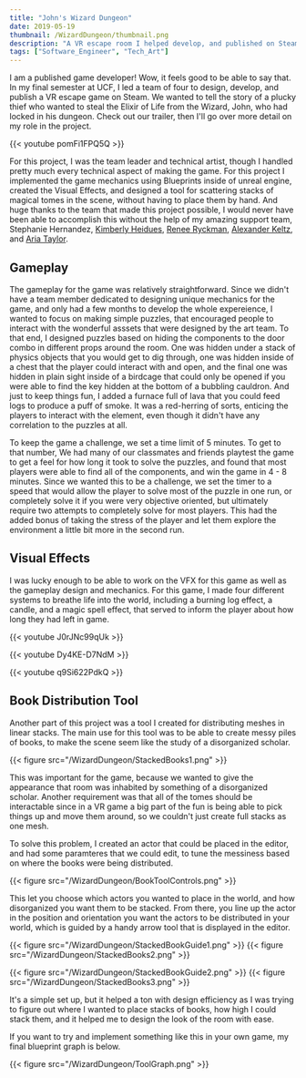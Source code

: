 ```yaml
---
title: "John's Wizard Dungeon"
date: 2019-05-19
thumbnail: /WizardDungeon/thumbnail.png
description: "A VR escape room I helped develop, and published on Steam"
tags: ["Software_Engineer", "Tech_Art"]
---
```


I am a published game developer! Wow, it feels good to be able to say that. In my final 
semester at UCF, I led a team of four to design, develop, and publish a VR escape game 
on Steam. We wanted to tell the story of a plucky thief who wanted to steal the Elixir 
of Life from the Wizard, John, who had locked in his dungeon. Check out our trailer, 
then I'll go over more detail on my role in the project.

{{< youtube pomFi1FPQ5Q >}}

For this project, I was the team leader and technical artist, though I handled pretty 
much every technical aspect of making the game. For this project I implemented the game 
mechanics using Blueprints inside of unreal engine, created the Visual Effects, and 
designed a tool for scattering stacks of magical tomes in the scene, without having to 
place them by hand. And huge thanks to the team that made this project possible, I 
would never have been able to accomplish this without the help of my amazing support 
team, Stephanie Hernandez, [Kimberly Heidues](https://kheidhues.wixsite.com/distancedimension), 
[Renee Ryckman](https://reneeryckmanart.myportfolio.com/), 
[Alexander Keltz](https://alexkeltz.weebly.com/), and 
[Aria Taylor](https://aricodes.net/).

## Gameplay

The gameplay for the game was relatively straightforward. Since we didn't have a team 
member dedicated to designing unique mechanics for the game, and only had a few months 
to develop the whole expereience, I wanted to focus on making simple puzzles, that 
encouraged people to interact with the wonderful asssets that were designed by the art 
team. To that end, I designed puzzles based on hiding the components to the door combo 
in different props around the room. One was hidden under a stack of physics objects that 
you would get to dig through, one was hidden inside of a chest that the player could 
interact with and open, and the final one was hidden in plain sight inside of a birdcage 
that could only be opened if you were able to find the key hidden at the bottom of a 
bubbling cauldron. And just to keep things fun, I added a furnace full of lava that you 
could feed logs to produce a puff of smoke. It was a red-herring of sorts, enticing the 
players to interact with the element, even though it didn't have any correlation to the 
puzzles at all. 

To keep the game a challenge, we set a time limit of 5 minutes. To get to that number, 
We had many of our classmates and friends playtest the game to get a feel for how long 
it took to solve the puzzles, and found that most players were able to find all of the 
components, and win the game in 4 - 8 minutes. Since we wanted this to be a challenge, 
we set the timer to a speed that would allow the player to solve most of the puzzle in 
one run, or completely solve it if you were very objective oriented, but ultimately 
require two attempts to completely solve for most players. This had the added bonus of 
taking the stress of the player and let them explore the environment a little bit more 
in the second run.

## Visual Effects

I was lucky enough to be able to work on the VFX for this game as well as the gameplay 
design and mechanics. For this game, I made four different systems to breathe life into 
the world, including a burning log effect, a candle, and a magic spell effect, that 
served to inform the player about how long they had left in game. 

{{< youtube J0rJNc99qUk >}}

{{< youtube Dy4KE-D7NdM >}}

{{< youtube q9Si622PdkQ >}}

## Book Distribution Tool

Another part of this project was a tool I created for distributing meshes in linear 
stacks. The main use for this tool was to be able to create messy piles of books, to 
make the scene seem like the study of a disorganized scholar. 

{{< figure src="/WizardDungeon/StackedBooks1.png" >}}

This was important for the game, because we wanted to give the appearance that room was 
inhabited by something of a disorganized scholar. Another requirement was that all of 
the tomes should be interactable since in a VR game a big part of the fun is being able 
to pick things up and move them around, so we couldn't just create full stacks as one 
mesh. 

To solve this problem, I created an actor that could be placed in the editor, and had 
some paramteres that we could edit, to tune the messiness based on where the books were 
being distributed. 

{{< figure src="/WizardDungeon/BookToolControls.png" >}}

This let you choose which actors you wanted to place in the world, and how disorganized 
you want them to be stacked. From there, you line up the actor in the position and 
orientation you want the actors to be distributed in your world, which is guided by a 
handy arrow tool that is displayed in the editor. 

{{< figure src="/WizardDungeon/StackedBookGuide1.png" >}}
{{< figure src="/WizardDungeon/StackedBooks2.png" >}}

{{< figure src="/WizardDungeon/StackedBookGuide2.png" >}}
{{< figure src="/WizardDungeon/StackedBooks3.png" >}}

It's a simple set up, but it helped a ton with design efficiency as I was trying to 
figure out where I wanted to place stacks of books, how high I could stack them, and it 
helped me to design the look of the room with ease. 

If you want to try and implement something like this in your own game, my final 
blueprint graph is below.

{{< figure src="/WizardDungeon/ToolGraph.png" >}}

